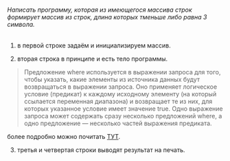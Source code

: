 
###### Написать программу, которая из имеющегося массива строк формирует массив из строк, длина которых тменьше либо равна 3 символа. 

1. в первой строке задаём и инициализируем массив.

2. вторая строка в принципе и есть тело программы.

> Предложение where используется в выражении запроса для того, чтобы указать, какие элементы из источника данных будут возвращаться в выражении запроса. Оно применяет логическое условие (предикат) к каждому исходному элементу (на который ссылается переменная диапазона) и возвращает те из них, для которых указанное условие имеет значение true. Одно выражение запроса может содержать сразу несколько предложений where, а одно предложение — несколько частей выражения предиката.

более подробно можно почитать   [ТУТ](https://learn.microsoft.com/ru-ru/dotnet/csharp/language-reference/keywords/where-clause "Справочник по С#").

3. третья и четвертая строки выводят результат на печать.
